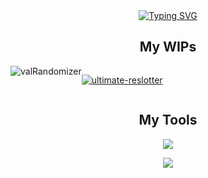 <div align="center">
<a href="https://git.io/typing-svg"><img src="https://readme-typing-svg.demolab.com?font=Fira+Code&duration=3000&pause=250&color=BB60FFB3&background=FFFFFF00&center=true&width=435&lines=Videogame+Modder;Fullstack+Software+Developer;Computer+Engineering+Undergrad" alt="Typing SVG" /></a>
</div>

<div align="center">
  <h2>My WIPs</h2>
</div>

<div style="display: flex; flex-direction: row; justify-content: space-between>
  
[![valRandomizer](https://github-readme-stats.vercel.app/api/pin/?username=erik-bobinski&repo=valRandomizer&theme=tokyonight)](https://github.com/erik-bobinski/valRandomizer) 

[![ultimate-reslotter](https://github-readme-stats.vercel.app/api/pin/?username=erik-bobinski&repo=ultimate-reslotter&theme=tokyonight)](https://github.com/erik-bobinski/ultimate-reslotter)

</div>

<div align="center">
  <h2>My Tools</h2>
</div>

<p align="center">
  <a href="https://skillicons.dev">
    <img src="https://skillicons.dev/icons?i=neovim,vscode,idea,docker,postman,react,angular,tailwind" />
  </a>
</p>

<p align="center">
  <a href="https://skillicons.dev">
    <img src="https://skillicons.dev/icons?i=rust,cpp,python,java,ts,js,html,css" />
  </a>
</p>



<!--
**erik-bobinski/erik-bobinski** is a ✨ _special_ ✨ repository because its `README.md` (this file) appears on your GitHub profile.

Here are some ideas to get you started:

- 🔭 I’m currently working on ...
- 🌱 I’m currently learning ...
- 👯 I’m looking to collaborate on ...
- 🤔 I’m looking for help with ...
- 💬 Ask me about ...
- 📫 How to reach me: ...
- 😄 Pronouns: ...
- ⚡ Fun fact: ...
-->
